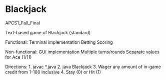 # Blackjack

APCS1_Fall_Final

Text-based game of Blackjack (standard)

Functional:
	Terminal implementation
	Betting
	Scoring

Non-functional:
	GUI implementation
	Multiple turns/rounds
	Separate values for Ace (1/11)

Directions:
	1. javac *.java
	2. java Blackjack
	3. Wager any amount of in-game credit from 1-100 inclusive
	4. Stay (0) or Hit (1)